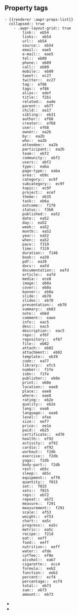 ## Property tags
	- {{renderer :awpr-props-list}}
	  collapsed:: true
		- .awpr-layout-grid:: true
		    link::  eb54
		    links::  eb54
		    url::  eb54
		    source::  eb54
		    email::  eae5
		    e-mail::  eae5
		    tel::  eb09
		    phone::  eb09
		    call::  eb09
		    mobile::  eb09
		    tweet::  ec27
		    twitter::  ec27
		    tag::  ef86
		    tags::  ef86
		    alias::  edef
		    title::  f2b1
		    related::  eade
		    parent::  eb77
		    child::  ea17
		    sibling::  eb31
		    author::  ef68
		    creator::  ef68
		    user::  ef68
		    owner::  ea2b
		    by::  ea2b
		    who::  ea2b
		    attendee::  ea2b
		    participant::  ea2b
		    team::  ebf2
		    community::  ebf2
		    users::  ebf2
		    type::  eaba
		    page-type::  eaba
		    area::  eb9c
		    category::  ec9f
		    subcategory::  ec9f
		    topic::  ec9f
		    project::  ecef
		    theme::  eb35
		    task::  eb6a
		    outcome::  f1f8
		    status::  f3b0
		    published::  ea52
		    date::  ea52
		    day::  ea52
		    week::  ea52
		    month::  ea52
		    year::  ea52
		    when::  ea52
		    pace::  f319
		    time::  f319
		    duration::  f146
		    book::  ea39
		    pdf::  ea39
		    docs::  eafd
		    documentation::  eafd
		    article::  eafd
		    media::  ece8
		    image::  eb0a
		    cover::  eb0a
		    banner::  eb0a
		    slide::  eb70
		    slides::  eb70
		    presentation::  eb70
		    summary::  eb83
		    note::  eb6d
		    comment::  eaee
		    info::  eac5
		    desc::  eac5
		    description::  eac5
		    repo::  ef6f
		    repository::  ef6f
		    file::  eb02
		    attach::  eb02
		    attachment::  eb02
		    template::  eb39
		    code::  ea77
		    library::  efc5
		    number::  f1fe
		    isbn::  f1fe
		    publisher::  eb0e
		    print::  eb0e
		    location::  eae8
		    place::  eae8
		    where::  eae8
		    rating::  eb2e
		    quality::  eb2e
		    lang::  eaa6
		    language::  eaa6
		    level::  efee
		    size::  eef7
		    price::  ee1e
		    paid::  eb25
		    certificate::  ed76
		    health::  ef92
		    activity::  ef92
		    cardio::  ef92
		    workout::  f2db
		    exercise::  f2db
		    yoga::  f2db
		    body-part::  f2db
		    rest::  eb5c
		    sleep::  eb5c
		    equipment::  eff0
		    quantity::  f015
		    set::  f015
		    sets::  f015
		    reps::  eb72
		    repeat::  eb72
		    measure::  f291
		    measurement::  f291
		    scale::  ef53
		    weight::  ef53
		    chart::  ea5c
		    progress::  ea5c
		    metric::  ea5c
		    recipe::  f21d
		    eat::  eeff
		    food::  eeff
		    nutrition::  eeff
		    water::  efde
		    coffee::  ef0e
		    alcohol::  eab7
		    cigarette::  ecc4
		    formula::  eeb2
		    function::  eeb2
		    percent::  ecf4
		    percentage::  ecf4
		    total::  eb73
		    sum::  eb73
		    amount::  eb73
-
-